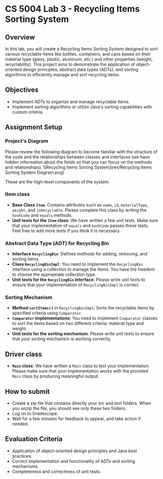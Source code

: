 # CS 5004 Lab 3 - Recycling Items Sorting System

## Overview
In this lab, you will create a Recycling Items Sorting System designed to sort various recyclable items like bottles, containers, and cans based on their material type (glass, plastic, aluminum, etc.) and other properties (weight, recyclability). This project aims to demonstrate the application of object-oriented design principles, abstract data types (ADTs), and sorting algorithms to efficiently manage and sort recycling items.

## Objectives
- Implement ADTs to organize and manage recyclable items.
- Implement sorting algorithms or utilize Java's sorting capabilities with custom criteria.

## Assignment Setup

### Project's Diagram
Please review the following diagram to become familiar with the structure of the code and the relationships between classes and interfaces (we have hidden information about the fields so that you can focus on the methods and relationships).
![Recycling Items Sorting System](res/Recycling Items Sorting System Diagram.png)

These are the high-level components of the system:

### Item class
- **Base Class `Item`**: Contains attributes such as `name`, `id`, `materialType`, `weight`, and `isRecyclable`. Please complete this class by writing the `hashCode` and `equals` methods.
- **Unit tests for the `Item` class**: We have written a few unit tests. Make sure that your implementation of `equals` and `hashCode` passes these tests. Feel free to add more tests if you think it is necessary.

### Abstract Data Type (ADT) for Recycling Bin
- **Interface `RecyclingBin`**: Defines methods for adding, removing, and sorting items.
- **Class `RecyclingBinImpl`**: You need to implement the `RecyclingBin` interface using a collection to manage the items. You have the freedom to choose the appropriate collection type.
- **Unit tests for the `RecyclingBin` interface**: Please write unit tests to ensure that your implementation of `RecyclingBinImpl` is correct.

### Sorting Mechanism
- **Method `sortItems()`** in `RecyclingBinImpl`: Sorts the recyclable items by specified criteria using `Comparator`.
- **`Comparator` implementations**: You need to implement `Comparator` classes to sort the items based on two different criteria: material type and weight.
- **Unit tests for the sorting mechanism**: Please write unit tests to ensure that your sorting mechanism is working correctly.

## Driver class
- **`Main` class**: We have written a `Main` class to test your implementation. Please make sure that your implementation works with the provided `Main` class by producing meaningful output.


## How to submit
- Create a zip file that contains directly your <em>src</em> and <em>test</em> folders. When you unzip the file, you should see only these two folders.
- Log on to Gradescope.
- Wait for a few minutes for feedback to appear, and take action if needed.

## Evaluation Criteria
- Application of object-oriented design principles and Java best practices.
- Correct implementation and functionality of ADTs and sorting mechanisms.
- Completeness and correctness of unit tests.
